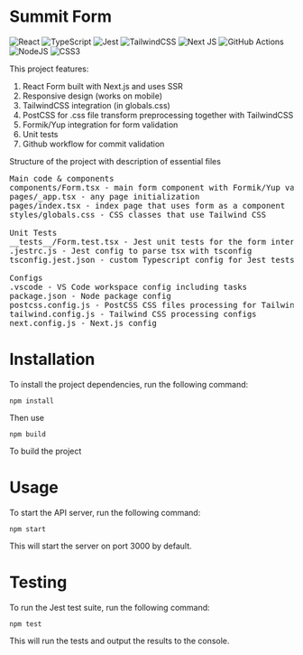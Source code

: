 # Summit Form
![React](https://img.shields.io/badge/react-%2320232a.svg?style=for-the-badge&logo=react&logoColor=%2361DAFB) ![TypeScript](https://img.shields.io/badge/typescript-%23007ACC.svg?style=for-the-badge&logo=typescript&logoColor=white) ![Jest](https://img.shields.io/badge/-jest-%23C21325?style=for-the-badge&logo=jest&logoColor=white) ![TailwindCSS](https://img.shields.io/badge/tailwindcss-%2338B2AC.svg?style=for-the-badge&logo=tailwind-css&logoColor=white) ![Next JS](https://img.shields.io/badge/Next-black?style=for-the-badge&logo=next.js&logoColor=white) ![GitHub Actions](https://img.shields.io/badge/github%20actions-%232671E5.svg?style=for-the-badge&logo=githubactions&logoColor=white) ![NodeJS](https://img.shields.io/badge/node.js-6DA55F?style=for-the-badge&logo=node.js&logoColor=white) ![CSS3](https://img.shields.io/badge/css3-%231572B6.svg?style=for-the-badge&logo=css3&logoColor=white)

This project features:
1) React Form built with Next.js and uses SSR
2) Responsive design (works on mobile)
3) TailwindCSS integration (in globals.css)
4) PostCSS for .css file transform preprocessing together with TailwindCSS
5) Formik/Yup integration for form validation
6) Unit tests
7) Github workflow for commit validation

Structure of the project with description of essential files
<pre>
Main code & components
components/Form.tsx - main form component with Formik/Yup validation
pages/_app.tsx - any page initialization
pages/index.tsx - index page that uses form as a component
styles/globals.css - CSS classes that use Tailwind CSS

Unit Tests
__tests__/Form.test.tsx - Jest unit tests for the form intergrated with Gitghub workflow
.jestrc.js - Jest config to parse tsx with tsconfig
tsconfig.jest.json - custom Typescript config for Jest tests

Configs
.vscode - VS Code workspace config including tasks
package.json - Node package config
postcss.config.js - PostCSS CSS files processing for Tailwind
tailwind.config.js - Tailwind CSS processing configs
next.config.js - Next.js config
</pre>

# Installation
To install the project dependencies, run the following command:
```
npm install
```
Then use
```
npm build
```
To build the project

# Usage
To start the API server, run the following command:

```
npm start
```
This will start the server on port 3000 by default. 

# Testing
To run the Jest test suite, run the following command:

```
npm test
```
This will run the tests and output the results to the console.
